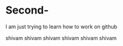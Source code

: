 # Second-
I am just trying to learn how to work on github


shivam
shivam
shivam
shivam
shivam
shivam